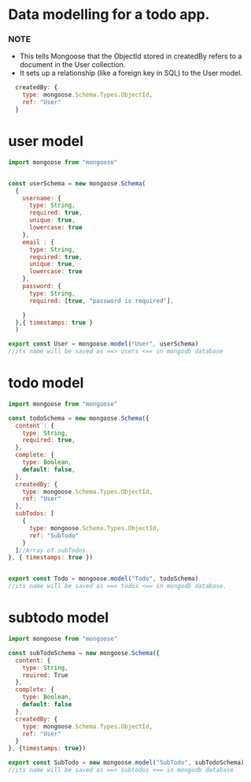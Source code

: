 # Data modelling for a todo app.
### NOTE

* This tells Mongoose that the ObjectId stored in createdBy refers to a document in the User collection.
* It sets up a relationship (like a foreign key in SQL) to the User model.

```javascript
  createdBy: {
    type: mongoose.Schema.Types.ObjectId,
    ref: "User"
  }
```

# user model
```javascript
import mongoose from "mongoose"


const userSchema = new mongoose.Schema(
  {
    username: {
      type: String,
      required: true,
      unique: true,
      lowercase: true
    },
    email : {
      type: String,
      required: true,
      unique: true,
      lowercase: true
    },
    password: {
      type: String,
      required: [true, "password is required"],

    }
  },{ timestamps: true }
  )

export const User = mongoose.model("User", userSchema)
//its name will be saved as ==> users <== in mongodb database
```
# todo model
```javascript
import mongoose from "mongoose"

const todoSchema = new mongoose.Schema({
  content : {
    type: String,
    required: true,
  },
  complete: {
    type: Boolean,
    default: false,
  },
  createdBy: {
    type: mongoose.Schema.Types.ObjectId,
    ref: "User"
  },
  subTodos: [
    {
      type: mongoose.Schema.Types.ObjectId,
      ref: "SubTodo"
    }
  ]//Array of subTodos..
}, { timestamps: true })


export const Todo = mongoose.model("Todo", todoSchema)
//its name will be saved as ==> todos <== in mongodb database.
```
# subtodo model
```javascript
import mongoose from "mongoose"

const subTodoSchema = new mongoose.Schema({
  content: {
    type: String,
    reuired: True
  },
  complete: {
    type: Boolean,
    default: false
  },
  createdBy: {
    type: mongoose.Schema.Types.ObjectId,
    ref: "User"
  }
}, {timestamps: true})

export const SubTodo = new mongoose.model("SubTodo", subTodoSchema)
//its name will be saved as ==> subtodos <== in mongodb database

```